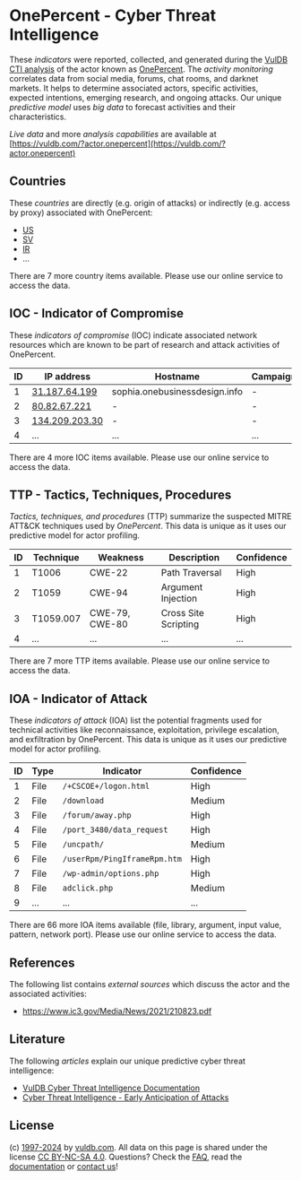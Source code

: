 # OnePercent - Cyber Threat Intelligence

These _indicators_ were reported, collected, and generated during the [VulDB CTI analysis](https://vuldb.com/?kb.cti) of the actor known as [OnePercent](https://vuldb.com/?actor.onepercent). The _activity monitoring_ correlates data from social media, forums, chat rooms, and darknet markets. It helps to determine associated actors, specific activities, expected intentions, emerging research, and ongoing attacks. Our unique _predictive model_ uses _big data_ to forecast activities and their characteristics.

_Live data_ and more _analysis capabilities_ are available at [https://vuldb.com/?actor.onepercent](https://vuldb.com/?actor.onepercent)

## Countries

These _countries_ are directly (e.g. origin of attacks) or indirectly (e.g. access by proxy) associated with OnePercent:

* [US](https://vuldb.com/?country.us)
* [SV](https://vuldb.com/?country.sv)
* [IR](https://vuldb.com/?country.ir)
* ...

There are 7 more country items available. Please use our online service to access the data.

## IOC - Indicator of Compromise

These _indicators of compromise_ (IOC) indicate associated network resources which are known to be part of research and attack activities of OnePercent.

ID | IP address | Hostname | Campaign | Confidence
-- | ---------- | -------- | -------- | ----------
1 | [31.187.64.199](https://vuldb.com/?ip.31.187.64.199) | sophia.onebusinessdesign.info | - | High
2 | [80.82.67.221](https://vuldb.com/?ip.80.82.67.221) | - | - | High
3 | [134.209.203.30](https://vuldb.com/?ip.134.209.203.30) | - | - | High
4 | ... | ... | ... | ...

There are 4 more IOC items available. Please use our online service to access the data.

## TTP - Tactics, Techniques, Procedures

_Tactics, techniques, and procedures_ (TTP) summarize the suspected MITRE ATT&CK techniques used by _OnePercent_. This data is unique as it uses our predictive model for actor profiling.

ID | Technique | Weakness | Description | Confidence
-- | --------- | -------- | ----------- | ----------
1 | T1006 | CWE-22 | Path Traversal | High
2 | T1059 | CWE-94 | Argument Injection | High
3 | T1059.007 | CWE-79, CWE-80 | Cross Site Scripting | High
4 | ... | ... | ... | ...

There are 7 more TTP items available. Please use our online service to access the data.

## IOA - Indicator of Attack

These _indicators of attack_ (IOA) list the potential fragments used for technical activities like reconnaissance, exploitation, privilege escalation, and exfiltration by OnePercent. This data is unique as it uses our predictive model for actor profiling.

ID | Type | Indicator | Confidence
-- | ---- | --------- | ----------
1 | File | `/+CSCOE+/logon.html` | High
2 | File | `/download` | Medium
3 | File | `/forum/away.php` | High
4 | File | `/port_3480/data_request` | High
5 | File | `/uncpath/` | Medium
6 | File | `/userRpm/PingIframeRpm.htm` | High
7 | File | `/wp-admin/options.php` | High
8 | File | `adclick.php` | Medium
9 | ... | ... | ...

There are 66 more IOA items available (file, library, argument, input value, pattern, network port). Please use our online service to access the data.

## References

The following list contains _external sources_ which discuss the actor and the associated activities:

* https://www.ic3.gov/Media/News/2021/210823.pdf

## Literature

The following _articles_ explain our unique predictive cyber threat intelligence:

* [VulDB Cyber Threat Intelligence Documentation](https://vuldb.com/?kb.cti)
* [Cyber Threat Intelligence - Early Anticipation of Attacks](https://www.scip.ch/en/?labs.20201022)

## License

(c) [1997-2024](https://vuldb.com/?kb.changelog) by [vuldb.com](https://vuldb.com/?kb.about). All data on this page is shared under the license [CC BY-NC-SA 4.0](https://creativecommons.org/licenses/by-nc-sa/4.0/). Questions? Check the [FAQ](https://vuldb.com/?kb.faq), read the [documentation](https://vuldb.com/?kb) or [contact us](https://vuldb.com/?contact)!
